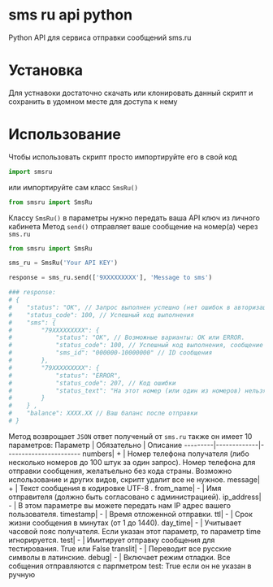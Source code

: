 # sms ru api python
 Python API для сервиса отправки сообщений sms.ru

# Установка
Для устнавоки достаточно скачать или клонировать данный скрипт и сохранить в удомном месте для доступа к нему

# Использование
Чтобы использовать скрипт просто импортируйте его в свой код

```python
import smsru
```
или импортируйте сам класс `SmsRu()`

```python
from smsru import SmsRu
```
Классу `SmsRu()` в параметры нужно передать ваша API ключ из личного кабинета
Метод `send()` отправляет ваше сообщение на номер(а) через `sms.ru`

```python
from smsru import SmsRu

sms_ru = SmsRu('Your API KEY')

response = sms_ru.send(['9XXXXXXXXX'], 'Message to sms')

### response:
# {
#    "status": "OK", // Запрос выполнен успешно (нет ошибок в авторизации, проблем с отправителем, итд...)
#    "status_code": 100, // Успешный код выполнения
#    "sms": {
#        "79XXXXXXXXX": {
#            "status": "OK", // Возможные варианты: OK или ERROR.
#            "status_code": 100, // Успешный код выполнения, сообщение принято на отправку
#            "sms_id": "000000-10000000" // ID сообщения
#        },
#        "79XXXXXXXXX": {
#            "status": "ERROR",
#            "status_code": 207, // Код ошибки
#            "status_text": "На этот номер (или один из номеров) нельзя отправлять сообщения, либо указано более 100 номеров в списке получателей" // Описание ошибки
#        }
#    } ,
#    "balance": XXXX.XX // Ваш баланс после отправки
# }

```
Метод возврощает `JSON` ответ полученый от `sms.ru`
также он имеет 10 параметров:
Параметр | Обязательно | Описание
---------|-------------|-----------------------
numbers| + | Номер телефона получателя (либо несколько номеров до 100 штук за один запрос). Номер телефона для отправки сообщения, желатьельно без кода страны. Возможно использование и других видов, скрипт удалит все не нужное.
message| + | Текст сообщения в кодировке UTF-8 .
from_name| - | Имя отправителя (должно быть согласовано с администрацией).
ip_address| - | В этом параметре вы можете передать нам  IP адрес вашего пользователя.
timestamp| - | Время отложенной отправки.
ttl| - | Срок жизни сообщения в минутах (от 1 до 1440).
day_time| - | Учитывает часовой пояс получателя. Если указан этот параметр, то параметр time игнорируется.
test| - | Имитирует отправку сообщения для тестирования. True или False
translit| - | Переводит все русские символы в латинские.
debug| - | Включает режим отладки. Все собщения отправляются с парпметром test: True если он не указан в ручную

